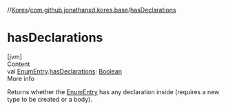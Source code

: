 //[Kores](../index.md)/[com.github.jonathanxd.kores.base](index.md)/[hasDeclarations](has-declarations.md)



# hasDeclarations  
[jvm]  
Content  
val [EnumEntry](-enum-entry/index.md).[hasDeclarations](has-declarations.md): [Boolean](https://kotlinlang.org/api/latest/jvm/stdlib/kotlin/-boolean/index.html)  
More info  


Returns whether the [EnumEntry](-enum-entry/index.md) has any declaration inside (requires a new type to be created or a body).

  



